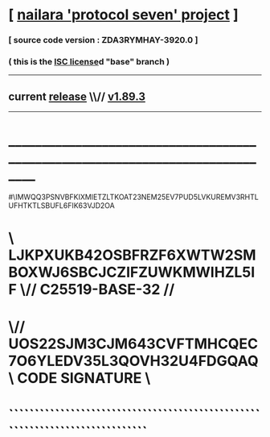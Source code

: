 
# [ [nailara 'protocol seven' project](http://nailara.network/) ]

### [ source code version : ZDA3RYMHAY-3920.0 ]

### ( this is the [ISC license](license)d "base" branch )
---
## current [release](https://github.com/nailara-technologies/protocol-7/releases) \\\\// [v1.89.3](https://github.com/nailara-technologies/protocol-7/releases/tag/v1.89.3)
---
# ______________________________________________________________________________
#\\IMWQQ3PSNVBFKIXMIETZLTKOAT23NEM25EV7PUD5LVKUREMV3RHTLUFHTKTLSBUFL6FIK63VJD2OA
# \\ LJKPXUKB42OSBFRZF6XWTW2SMBOXWJ6SBCJCZIFZUWKMWIHZL5IF \\// C25519-BASE-32 //
#  \\// UOS22SJM3CJM643CVFTMHCQEC7O6YLEDV35L3QOVH32U4FDGQAQ \\ CODE SIGNATURE \\
#   ````````````````````````````````````````````````````````````````````````````
